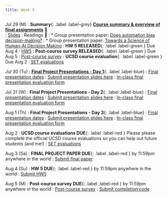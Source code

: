 ```yaml
---
title: Week 5 
---
```

Jul 29 (M)
: **Summary**{: .label .label-grey} **[Course summary & overview of final assignments](https://ucsd.zoom.us/rec/share/AD3ita2mtohBwRXUWHkIK5aG9S_U45aAzRuPGt3TbuN0I6vkLhrbrOu4rdvT5EGD.eeisnCv4woOeMGyR?startTime=1722297731000)** 🎥  
    : [Slides](https://canvas.ucsd.edu/files/12861240/download?download_frd=1)
: Readings 📖
: * Group presentation paper: [Does automation bias decision-making?](https://www.sciencedirect.com/science/article/abs/pii/S1071581999902525)
: * Group presentation paper: [Towards a Science of Human-AI Decision Making](https://dl.acm.org/doi/10.1145/3593013.3594087)
:  **HW 5 RELEASED**{: .label .label-green } Due Aug 4
    : [HW5](https://docs.google.com/document/d/1nKBwTcFFQuhRf49NNhUThzzWmYF2Rt-C8z5byhv6vyc/edit?usp=sharing)
:  **Post-course survey RELEASED**{: .label .label-green } Due Aug 5
    : [Post-course survey](https://forms.gle/xS6V4vMKeWgeVcmE9)
:  **UCSD course evaluation**{: .label .label-green } Due Aug 2
    : [SET evaluations](https://academicaffairs.ucsd.edu/Modules/Evals?e11720726)

Jul 30 (Tu) 
: **[Final Project Presentations - Day 1](https://ucsd.zoom.us/rec/share/B4CdFPbwO5LuQT48oxpjrzvH3GvCQ3rHDkSu2xZdehV5peWmdnntTN95_AE1gi4K.PEftwf7BpemJAzC4)**{: .label .label-blue} 
    : [Final presentation dates](https://docs.google.com/document/d/1iLSbTZqS0W4K1cwa3Koy4BMfDHT9pQF2AMsbZk2BiKo/edit?usp=sharing)
    : [Submit presentation slides here](https://canvas.ucsd.edu/courses/57867/assignments/825120)
: [In-class final presentation evaluation form](https://docs.google.com/forms/d/e/1FAIpQLSdIcWNwAf9ekGZISElj9raVrs0_j_hSTJth9mw4Tmxmy_S86g/viewform)

Jul 31  (W)
: **Final Project Presentations - Day 2**{: .label .label-blue} 
    : [Final presentation dates](https://docs.google.com/document/d/1iLSbTZqS0W4K1cwa3Koy4BMfDHT9pQF2AMsbZk2BiKo/edit?usp=sharing)
    : [Submit presentation slides here](https://canvas.ucsd.edu/courses/57867/assignments/825120)
: [In-class final presentation evaluation form](https://docs.google.com/forms/d/e/1FAIpQLSdIcWNwAf9ekGZISElj9raVrs0_j_hSTJth9mw4Tmxmy_S86g/viewform)
    
Aug 1 (Th) 
: **Final Project Presentations - Day 3**{: .label .label-blue} 
    : [Final presentation dates](https://docs.google.com/document/d/1iLSbTZqS0W4K1cwa3Koy4BMfDHT9pQF2AMsbZk2BiKo/edit?usp=sharing)
    : [Submit presentation slides here](https://canvas.ucsd.edu/courses/57867/assignments/825120)
: [In-class final presentation evaluation form](https://docs.google.com/forms/d/e/1FAIpQLSdIcWNwAf9ekGZISElj9raVrs0_j_hSTJth9mw4Tmxmy_S86g/viewform)
    
Aug 2
:  **UCSD course evaluations DUE**{: .label .label-red } Please please complete the official UCSD course evaluations so you can help out future students (and me!)
    : [SET evaluations](https://academicaffairs.ucsd.edu/Modules/Evals?e11720726)

Aug 3 (Sa)
:  **FINAL PROJECT PAPER DUE**{: .label .label-red } by 11:59pm anywhere in the world
    : [Submit final paper](https://canvas.ucsd.edu/courses/57867/assignments/820355)

Aug 4 (Su)
:  **HW 5 DUE**{: .label .label-red } by 11:59pm anywhere in the world
    : [Submit HW5](https://canvas.ucsd.edu/courses/57867/assignments/820353)

Aug 5 (M)
:  **Post-course survey DUE**{: .label .label-red } by 11:59pm anywhere in the world
    : [Post-course survey](https://forms.gle/xS6V4vMKeWgeVcmE9)
    : [Submit completion code](https://canvas.ucsd.edu/courses/57867/assignments/822857)


